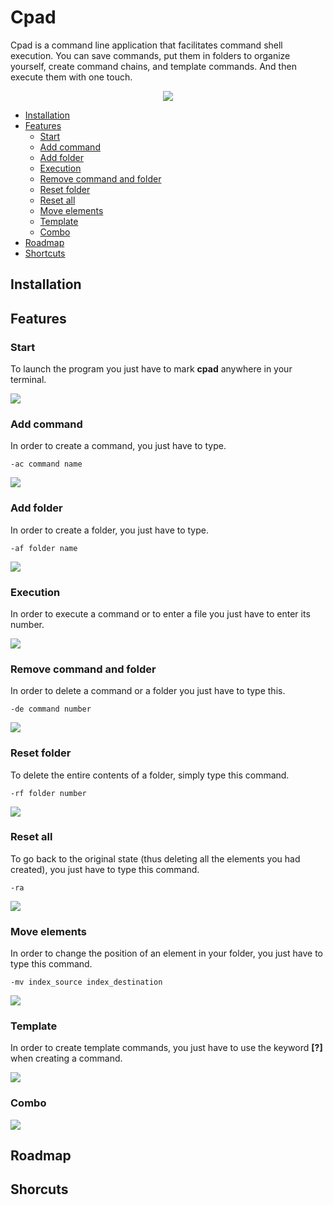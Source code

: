 # Cpad

Cpad is a command line application that facilitates command shell execution.
You can save commands, put them in folders to organize yourself, create command chains, and template commands. And then execute them with one touch.

<p align="center">
  <img src="https://user-images.githubusercontent.com/53370597/165644900-808e7b5f-ab2a-4d3b-81a0-ca1a3d6ee13f.gif"/>
</p>

* [Installation](#installation)
* [Features](#features)
  * [Start](#start)
  * [Add command](#add-command)
  * [Add folder](#add-command)
  * [Execution](#execution)
  * [Remove command and folder](#remove-command-and-folder)
  * [Reset folder](#reset-folder)
  * [Reset all](#reset-all)
  * [Move elements](#move-elements)
  * [Template](#template)
  * [Combo](#combo)
* [Roadmap](#roadmap)
* [Shortcuts](#shortcuts)

## Installation

## Features

### Start
To launch the program you just have to mark **cpad** anywhere in your terminal.
<p>
  <img src="https://user-images.githubusercontent.com/53370597/165646574-c3e3a41e-11b2-4814-bf43-ad4e57620ff0.gif"/>
</p>

### Add command
In order to create a command, you just have to type.

```
-ac command name
```
<p>
  <img src="https://user-images.githubusercontent.com/53370597/165650938-788e7ed9-c073-49cb-876d-4c6e3380f939.gif"/>
</p>



### Add folder
In order to create a folder, you just have to type.
```
-af folder name
```

<p>
  <img src="https://user-images.githubusercontent.com/53370597/165650904-6f5de639-e02b-4881-87b3-89e4b22a6bc4.gif"/>
</p>

### Execution
In order to execute a command or to enter a file you just have to enter its number.

<p>
  <img src="https://user-images.githubusercontent.com/53370597/165650190-7f10ca53-8533-4a2f-bddc-cbd66df7d19c.gif"/>
</p>

### Remove command and folder
In order to delete a command or a folder you just have to type this.
```
-de command number
```

<p>
  <img src="https://user-images.githubusercontent.com/53370597/165650242-1bc8b30e-c999-410a-805b-7c3d769621f1.gif"/>
</p>

### Reset folder
To delete the entire contents of a folder, simply type this command.
```
-rf folder number
```

<p>
  <img src="https://user-images.githubusercontent.com/53370597/165650388-2afd70ce-a624-4bb8-87ca-e5b088c3dbdc.gif"/>
</p>

### Reset all
To go back to the original state (thus deleting all the elements you had created), you just have to type this command.
```
-ra
```

<p>
  <img src="https://user-images.githubusercontent.com/53370597/165650367-5b34949d-3a28-46a9-a662-1878b85cc666.gif"/>
</p>

### Move elements
In order to change the position of an element in your folder, you just have to type this command.
```
-mv index_source index_destination
```

<p>
  <img src="https://user-images.githubusercontent.com/53370597/165650273-285548db-30f2-4ffb-9388-f93c30f97f91.gif"/>
</p>

### Template
In order to create template commands, you just have to use the keyword **[?]** when creating a command.

<p>
  <img src="https://user-images.githubusercontent.com/53370597/165650442-7dffc549-21fa-446b-b655-4d0b8ded4ef3.gif"/>
</p>

### Combo


<p>
  <img src="https://user-images.githubusercontent.com/53370597/165651487-3ea69e80-cbba-4f80-8d78-6c57196d1c4e.gif"/>
</p>



## Roadmap

## Shorcuts
